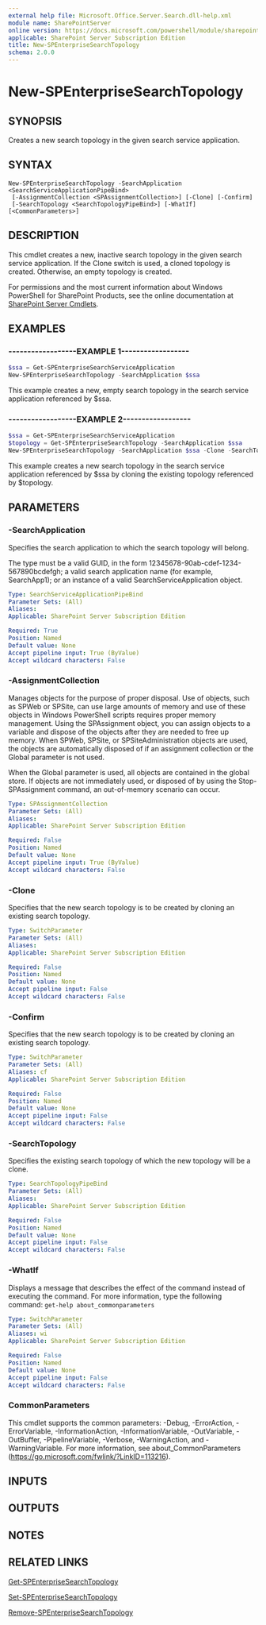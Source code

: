```yaml
---
external help file: Microsoft.Office.Server.Search.dll-help.xml
module name: SharePointServer
online version: https://docs.microsoft.com/powershell/module/sharepoint-server/new-spenterprisesearchtopology
applicable: SharePoint Server Subscription Edition
title: New-SPEnterpriseSearchTopology
schema: 2.0.0
---
```


# New-SPEnterpriseSearchTopology

## SYNOPSIS
Creates a new search topology in the given search service application.


## SYNTAX

```
New-SPEnterpriseSearchTopology -SearchApplication <SearchServiceApplicationPipeBind>
 [-AssignmentCollection <SPAssignmentCollection>] [-Clone] [-Confirm]
 [-SearchTopology <SearchTopologyPipeBind>] [-WhatIf] [<CommonParameters>]
```

## DESCRIPTION
This cmdlet creates a new, inactive search topology in the given search service application.
If the Clone switch is used, a cloned topology is created.
Otherwise, an empty topology is created.

For permissions and the most current information about Windows PowerShell for SharePoint Products, see the online documentation at [SharePoint Server Cmdlets](https://docs.microsoft.com/powershell/sharepoint/sharepoint-server/sharepoint-server-cmdlets).


## EXAMPLES

### ------------------EXAMPLE 1------------------
```powershell
$ssa = Get-SPEnterpriseSearchServiceApplication
New-SPEnterpriseSearchTopology -SearchApplication $ssa
```

This example creates a new, empty search topology in the search service application referenced by $ssa.


### ------------------EXAMPLE 2------------------
```powershell
$ssa = Get-SPEnterpriseSearchServiceApplication
$topology = Get-SPEnterpriseSearchTopology -SearchApplication $ssa
New-SPEnterpriseSearchTopology -SearchApplication $ssa -Clone -SearchTopology $topology
```

This example creates a new search topology in the search service application referenced by $ssa by cloning the existing topology referenced by $topology.


## PARAMETERS

### -SearchApplication
Specifies the search application to which the search topology will belong.

The type must be a valid GUID, in the form 12345678-90ab-cdef-1234-567890bcdefgh; a valid search application name (for example, SearchApp1); or an instance of a valid SearchServiceApplication object.

```yaml
Type: SearchServiceApplicationPipeBind
Parameter Sets: (All)
Aliases: 
Applicable: SharePoint Server Subscription Edition

Required: True
Position: Named
Default value: None
Accept pipeline input: True (ByValue)
Accept wildcard characters: False
```

### -AssignmentCollection
Manages objects for the purpose of proper disposal. Use of objects, such as SPWeb or SPSite, can use large amounts of memory and use of these objects in Windows PowerShell scripts requires proper memory management. Using the SPAssignment object, you can assign objects to a variable and dispose of the objects after they are needed to free up memory. When SPWeb, SPSite, or SPSiteAdministration objects are used, the objects are automatically disposed of if an assignment collection or the Global parameter is not used.

When the Global parameter is used, all objects are contained in the global store. If objects are not immediately used, or disposed of by using the Stop-SPAssignment command, an out-of-memory scenario can occur.
```yaml
Type: SPAssignmentCollection
Parameter Sets: (All)
Aliases: 
Applicable: SharePoint Server Subscription Edition

Required: False
Position: Named
Default value: None
Accept pipeline input: True (ByValue)
Accept wildcard characters: False
```

### -Clone
Specifies that the new search topology is to be created by cloning an existing search topology.

```yaml
Type: SwitchParameter
Parameter Sets: (All)
Aliases: 
Applicable: SharePoint Server Subscription Edition

Required: False
Position: Named
Default value: None
Accept pipeline input: False
Accept wildcard characters: False
```

### -Confirm
Specifies that the new search topology is to be created by cloning an existing search topology.

```yaml
Type: SwitchParameter
Parameter Sets: (All)
Aliases: cf
Applicable: SharePoint Server Subscription Edition

Required: False
Position: Named
Default value: None
Accept pipeline input: False
Accept wildcard characters: False
```

### -SearchTopology
Specifies the existing search topology of which the new topology will be a clone.

```yaml
Type: SearchTopologyPipeBind
Parameter Sets: (All)
Aliases: 
Applicable: SharePoint Server Subscription Edition

Required: False
Position: Named
Default value: None
Accept pipeline input: False
Accept wildcard characters: False
```

### -WhatIf
Displays a message that describes the effect of the command instead of executing the command.
For more information, type the following command: `get-help about_commonparameters`

```yaml
Type: SwitchParameter
Parameter Sets: (All)
Aliases: wi
Applicable: SharePoint Server Subscription Edition

Required: False
Position: Named
Default value: None
Accept pipeline input: False
Accept wildcard characters: False
```

### CommonParameters
This cmdlet supports the common parameters: -Debug, -ErrorAction, -ErrorVariable, -InformationAction, -InformationVariable, -OutVariable, -OutBuffer, -PipelineVariable, -Verbose, -WarningAction, and -WarningVariable. For more information, see about_CommonParameters (https://go.microsoft.com/fwlink/?LinkID=113216).

## INPUTS

## OUTPUTS

## NOTES

## RELATED LINKS

[Get-SPEnterpriseSearchTopology](Get-SPEnterpriseSearchTopology.md)

[Set-SPEnterpriseSearchTopology](Set-SPEnterpriseSearchTopology.md)

[Remove-SPEnterpriseSearchTopology](Remove-SPEnterpriseSearchTopology.md)
